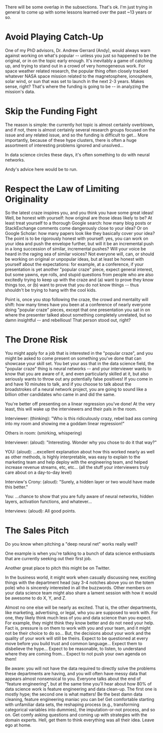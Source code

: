There will be some overlap in the subsections.  That's ok.  I'm just trying in general to
come up with some lessons learned over the past ~13 years or so.

# Avoid Playing Catch-Up
One of my PhD advisors, Dr. Andrew Gerrard (Andy), would always warn against
working on what's popular -- unless you just so happened to be the original, or in on 
the topic early enough.  It's inevitably a game of catching up, and trying
to stand out in a crowd of very homogeneous work.  For space weather related research,
the popular thing often closely tracked whatever NASA space mission related to the magnetosphere,
ionosphere, solar wind, or sun that was set to launch in the
next 2-3 years.  Makes sense, right?  That's where the funding is going to be -- in analyzing
the mission's data.  



# Skip the Funding Fight
The reason is simple: the currently hot topic is almost certainly overblown, and if not,
there is almost certainly several research groups focused on the issue and any related issue, 
and so the funding is difficult to get...  More importantly, because of these hype clusters,
there is often a huge assortment of interesting problems ignored and unsolved...


In data science circles these days, it's often something to do with
neural networks.

Andy's advice here would be to run.  



# Respect the Law of Limiting Originality
So the latest craze inspires you, and you think you have some great ideas!  Well, be honest
with yourself: how original are those ideas likely to be?  At least treat yourself to
a thorough Google search:  how many blog posts or StackExchange comments come dangerously close
to your idea?  Or on Google Scholar:  how many papers look like they basically cover your
idea?  The point is to be rigorously honest with yourself:  yes, you can work on your idea and
push the envelope further, but will it be an incremental push in a long succession of 
similar, incremental pushes?  Will your voice be heard in the raging sea of similar 
voices?  Not everyone will, can, or should be working on original or unpopular ideas, but
at least be honest with yourself about the expectations:  for example, at a conference, 
if your presentation  is yet another "popular craze" piece, expect general interest, but
some yawns, eye rolls, and stupid questions from people who are also excitedly trying to
keep up with the craze and (a) want to prove they know things too, or (b) want to prove that
you do not know things -- thus shouldn't be trying to hang with the cool kids. 

Point is, once you stop following the craze, the crowd and mentality will shift:  how many
times have you been at a conference of nearly everyone doing "popular craze" pieces, except
that one presentation you sat in on where the presenter talked about something completely
unrelated, but so damn insightful -- and rebellious!  That person stood out, right?  


# The Drone Risk
You might apply for a job that is interested in the "popular craze", and you might be 
asked to come present on something you've done that can showcase your skill set.  You bet your ass
that in the data science field, the "popular craze" thing is neural networks -- and your interviewer
wants to know that you are aware of it, and even particularly skilled at it, but also seriously wants
to throw out any potentially false positives!  If you come in and have 10 minutes to talk, and if
you choose to talk about the broadstrokes of a neural network project, you are going to sound like
a billion other candidates who came in and did the same.  

You're better off presenting on a linear regression you've done!  At the very least, this 
will wake up the interviewers and their pals in the room.  

Interviewer: (thinking): "Who is this ridiculously crazy,
rebel bad ass coming into my room and showing me a goddam linear regression!"

Others in room: (smirking, whispering)

Interviewer:  (aloud):  "Interesting.  Wonder why you chose to do it that way?"

YOU:  (aloud):  ...excellent explanation about how this worked nearly as well as other methods, is highly interpretable, was easy to explain to the marketing team and help deploy with the engineering team, and helped increase revenue streams, 
etc, etc... (all the stuff your interviewers truly care about on a day-to-day level)

Interview's Crony:  (aloud):  "Surely, a hidden layer or two would have made this better."

You:  ...chance to show that you are fully aware of neural networks, hidden layers, activation functions, and whatever...

Interviews:  (aloud):  All good points.


# The Sales Pitch
Do you know when pitching a "deep neural net" works really well?  

One example is when you're talking to a bunch of data science enthusiasts that are currently
seeking out their first job.  

Another great place to pitch this might be on Twitter.  

In the business world, it might work when casually discussing new, exciting things with
the department head (say 3-4 notches above you on the totem pole) who is sincerely interested in all the 
buzzwords.  Other members on your data science team might also share a lament session with how
it would be awesome to do X, Y, and Z.  

Almost no one else will be nearly as excited.  That is, the other departments, like marketing, advertising, or legal,
who you are supposed to work with.  For one, they likely think much less of you and data science than you expect.  For
example, they might think they know better and do not need your help.  Fact is, pressure is on them to work
with you and your team, and it might not be their choice to do so... But, the decisions about your work and the quality
of your work will still be theirs.  Expect to be questioned at every move before you build trust and common 
language...  Expect them to disbelieve the hype...  Expect to be reasonable, to listen, to understand where
they are coming from... Expect to not push your own agenda on them!





Be aware: you will not have the data required to directly solve the problems these departments are having, and
you will often have messy data that appears almost nonsensical to you.  Everyone talks about the end of "feature
engineering", but at the same time you'll hear about how 80% of data science work is feature engineering and
data clean-up.  The first one is mostly hype; the second one is what matters!  Be the best damn data cleaning,
feature engineering maniac you can be!  Get comfortable starting with unfamiliar data sets, the reshaping process
(e.g., transforming categorical variables into dummies), the imputation-or-not process, and so on.  Get comfy
asking questions and coming up with strategies with the domain experts.  Hell, get them to think everything
was all their idea.  Leave ego at home.  
